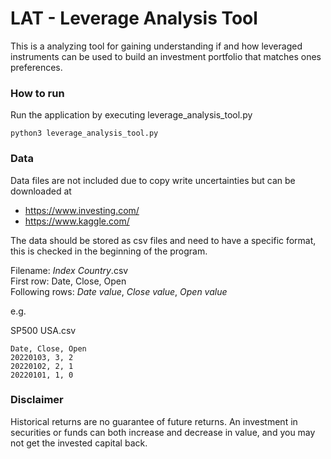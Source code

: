# LAT - Leverage Analysis Tool

This is a analyzing tool for gaining understanding if and how leveraged instruments can be used to build an investment portfolio that matches ones preferences.


### How to run

Run the application by executing leverage_analysis_tool.py

```
python3 leverage_analysis_tool.py
```

### Data

Data files are not included due to copy write uncertainties but can be downloaded at

* https://www.investing.com/
* https://www.kaggle.com/

The data should be stored as csv files and need to have a specific format, this is checked in the beginning of the program.

Filename: *Index* *Country*.csv \
First row: Date, Close, Open \
Following rows: *Date value*, *Close value*, *Open value*

e.g.

SP500 USA.csv

```
Date, Close, Open
20220103, 3, 2
20220102, 2, 1
20220101, 1, 0
```

### Disclaimer

Historical returns are no guarantee of future returns. An investment in securities or funds can both increase and decrease in value, and you may not get the invested capital back.
